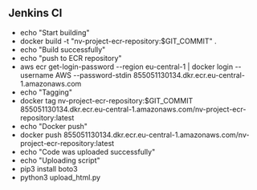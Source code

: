 ## Jenkins CI

- echo "Start building"
- docker build -t "nv-project-ecr-repository:$GIT_COMMIT" .
- echo "Build successfully"
- echo "push to ECR repository"
- aws ecr get-login-password --region eu-central-1 | docker login --username AWS --password-stdin 855051130134.dkr.ecr.eu-central-1.amazonaws.com
- echo "Tagging"
- docker tag nv-project-ecr-repository:$GIT_COMMIT 855051130134.dkr.ecr.eu-central-1.amazonaws.com/nv-project-ecr-repository:latest
- echo "Docker push"
- docker push 855051130134.dkr.ecr.eu-central-1.amazonaws.com/nv-project-ecr-repository:latest
- echo "Code was uploaded successfully"
- echo "Uploading script"
- pip3 install boto3 
- python3 upload_html.py



